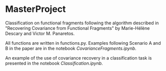 # MasterProject
Classification on functional fragments following the algorithm described in "Recovering Covariance from Functional Fragments" by Marie-Hélène Descary and Victor M. Panaretos.

All functions are written in functions.py. Examples following Scenario A and B in the paper are in the notebook *CovarianceFragments.ipynb*.

An example of the use of covariance recovery in a classification task is presented in the notebook *Classification.ipynb*.

